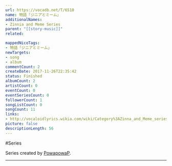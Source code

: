 ```yaml
---
url: https://vocadb.net/T/6510
name: 物語「ジニアとミーム」
additionalNames: 
- Zinnia and Meme Series
parent: "[[story-music]]"
related:

mappedNicoTags:
- 物語「ジニアとミーム」
newTargets:
- song
- album
commentCount: 2
createDate: 2017-11-26T22:35:42
status: Finished
albumCount: 2
artistCount: 0
eventCount: 0
eventSeriesCount: 0
followerCount: 1
songListCount: 0
songCount: 11
links: 
- http://vocaloidlyrics.wikia.com/wiki/Category%3AZinna_and_Meme_series
picture: false
descriptionLength: 56
---
```


#Series

Series created by [PowapowaP](http://vocadb.net/Ar/292).

---

